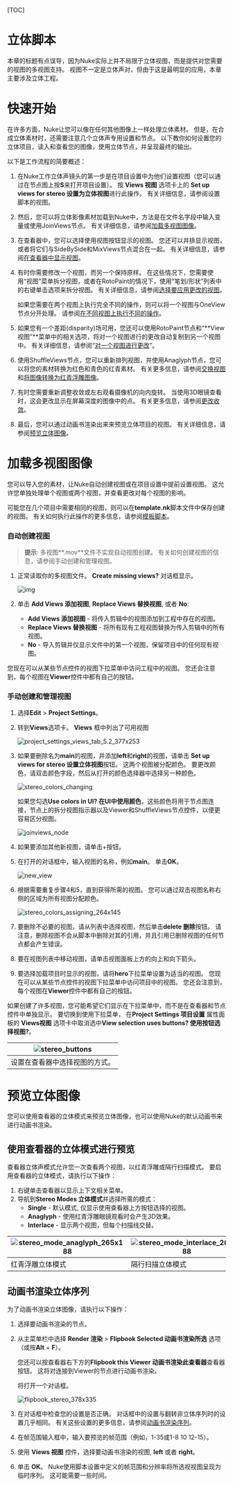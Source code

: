 [TOC]

# 立体脚本

本章的标题有点误导，因为Nuke实际上并不局限于立体视图，而是提供对您需要的视图的多视图支持。 视图不一定是立体声对，但由于这是最明显的应用，本章主要涉及立体工程。

# 快速开始

在许多方面，Nuke让您可以像在任何其他图像上一样处理立体素材。 但是，在合成立体素材时，还需要注意几个立体声专用设置和节点。 以下教你如何设置您的立体项目，读入和查看您的图像，使用立体节点，并呈现最终的输出。

以下是工作流程的简要概述：

1. 在Nuke工作立体声镜头的第一步是在项目设置中为他们设置视图（您可以通过在节点图上按**S**来打开项目设置）。 按 **Views 视图** 选项卡上的 **Set up views for stereo 设置为立体视图**进行此操作。 有关详细信息，请参阅设置脚本的视图。

2. 然后，您可以将立体影像素材加载到Nuke中，方法是在文件名字段中输入变量或使用JoinViews节点。 有关详细信息，请参阅[加载多视图图像](#加载多视图图像)。

3. 在查看器中，您可以选择使用视图按钮显示的视图。 您还可以并排显示视图，或者将它们与SideBySide和MixViews节点混合在一起。 有关详细信息，请参阅[在查看器中显示视图]()。

4. 有时你需要修改一个视图，而另一个保持原样。 在这些情况下，您需要使用“视图”菜单拆分视图，或者在RotoPaint的情况下，使用“笔划/形状”列表中的右键单击选项来拆分视图。 有关详细信息，请参阅[选择要应用更改的视图]()。

   如果您需要在两个视图上执行完全不同的操作，则可以将一个视图与OneView节点分开处理。 请参阅[在不同视图上执行不同的操作]()。

5. 如果您有一个差距(disparity)场可用，您还可以使用RotoPaint节点和“**View 视图”**菜单中的相关选项，将对一个视图进行的更改自动复制到另一个视图中。 有关详细信息，请参阅“[对一个视图进行更改]()”。

6. 使用ShuffleViews节点，您可以重新排列视图，并使用Anaglyph节点，您可以将您的素材转换为红色和青色的红青素材。 有关更多信息，请参阅[交换视图]()和[将图像转换为红青浮雕图像]()。

7. 有时您需要重新调整收敛或左右观看摄像机的向内旋转。 当使用3D眼镜查看时，这会更改显示在屏幕深度的图像中的点。 有关更多信息，请参阅[更改收敛]()。

8. 最后，您可以通过动画书渲染出来来预览立体项目的视图。 有关详细信息，请参阅[预览立体图像](#预览立体图像)。

# 加载多视图图像

您可以导入您的素材，让Nuke自动创建视图或在项目设置中提前设置视图。 这允许您单独处理单个视图或两个视图，并查看更改对每个视图的影响。

可能您在几个项目中需要相同的视图，则可以在**template.nk**脚本文件中保存创建的视图。 有关如何执行此操作的更多信息，请参阅[模板脚本](.\Template_Scripts.md)。

### 自动创建视图

> **提示**: 多视图**.mov**文件不实现自动视图创建。 有关如何创建视图的信息，请参阅手动创建和管理视图。

1. 正常读取你的多视图文件。
   **Create missing views?** 对话框显示。

   ![img](.\pic\stereo_create_views_453x82.png)

2. 单击 **Add Views 添加视图**, **Replace Views 替换视图**, 或者 **No**:

   * **Add Views 添加视图** - 将传入剪辑中的视图添加到工程中存在的视图。
   * **Replace Views 替换视图** - 将所有现有工程视图替换为传入剪辑中的所有视图。
   * **No** - 导入剪辑并仅显示文件中的第一个视图，保留项目中的任何现有视图。

您现在可以从某些节点控件的视图下拉菜单中访问工程中的视图。 您还会注意到，每个视图在**Viewer**控件中都有自己的按钮。

### 手动创建和管理视图

1. 选择**Edit** > **Project Settings**。

2. 转到**Views**选项卡。 **Views** 框中列出了可用视图

   ![project_settings_views_tab_5.2_377x253](.\pic\project_settings_views_tab_5.2_377x253.png)

3. 如果要删除名为**main**的视图，并添加**left**和**right**的视图，请单击 **Set up views for stereo 设置立体视图**按钮。 这两个视图被分配颜色。 要更改颜色，请双击颜色字段，然后从打开的颜色选择器中选择另一种颜色。

   ![stereo_colors_changing](.\pic\stereo_colors_changing.png)

   如果您勾选**Use colors in UI? 在UI中使用颜色**，这些颜色将用于节点图连接，节点上的拆分视图指示器以及Viewer和ShuffleViews节点控件，以便更容易区分视图。

   ![joinviews_node](.\pic\joinviews_node.png)

4. 如果要添加其他新视图，请单击+按钮。

5. 在打开的对话框中，输入视图的名称，例如**main**。 单击**OK**。

   ![new_view](.\pic\new_view.png)

6. 根据需要重复步骤4和5，直到获得所需的视图。 您可以通过双击视图名称右侧的区域为所有视图分配颜色。

   ![stereo_colors_assigning_264x145](.\pic\stereo_colors_assigning_264x145.png)

7. 要删除不必要的视图，请从列表中选择视图，然后单击**delete 删除**按钮。 请注意，删除视图不会从脚本中删除对其的引用，并且引用已删除视图的任何节点都会产生错误。

8. 要在视图列表中移动视图，请单击视图面板上方的向上和向下箭头。

9. 要选择加载项目时显示的视图，请将**hero**下拉菜单设置为适当的视图。
   您现在可以从某些节点控件的视图下拉菜单中访问项目中的视图。 您还会注意到，每个视图在**Viewer**控件中都有自己的按钮。

如果创建了许多视图，您可能希望它们显示在下拉菜单中，而不是在查看器和节点控件中单独显示。 要切换到使用下拉菜单， 在**Project Settings 项目设置** 属性面板的 **Views视图** 选项卡中取消选中**View selection uses buttons?  使用按钮选择视图?**。

| ![stereo_buttons](.\pic\stereo_buttons.png) |
| ---------------------------------------- |
| 设置在查看器中选择视图的方式。                          |

# 预览立体图像

您可以使用查看器的立体模式来预览立体图像，也可以使用Nuke的默认动画书来进行动画书渲染。

## 使用查看器的立体模式进行预览

查看器立体声模式允许您一次查看两个视图，以红青浮雕或隔行扫描模式。 要启用查看器的立体模式，请执行以下操作：

1. 右键单击查看器以显示上下文相关菜单。
2. 导航到**Stereo Modes 立体模式**并选择所需的模式：
   *  **Single** - 默认模式, 仅显示使用查看器上方按钮选择的视图。
   *  **Anaglyph** - 使用红青浮雕眼镜观看时会产生3D效果。
   *  **Interlace** - 显示两个视图，但每个扫描线交替。

| ![stereo_mode_anaglyph_265x188](.\pic\stereo_mode_anaglyph_265x188.png) | ![stereo_mode_interlace_265x188](.\pic\stereo_mode_interlace_265x188.png) |
| ---------------------------------------- | ---------------------------------------- |
| 红青浮雕立体模式                                 | 隔行扫描立体模式                                 |

## 动画书渲染立体序列

为了动画书渲染立体图像，请执行以下操作：

1. 选择要动画书渲染的节点。

2. 从主菜单栏中选择 **Render 渲染** > **Flipbook Selected 动画书渲染所选** 选项（或按**Alt** + **F**）。

   您还可以按查看器右下方的**Flipbook this Viewer 动画书渲染此查看器**查看器按钮。 这将对连接到Viewer的节点进行动画书渲染。

   将打开一个对话框。

   ![flipbook_stereo_378x335](D:\Users\zhouxuan.WLF\CloudSync\Notes\Nuke\pic\flipbook_stereo_378x335.png)

3. 在对话框中检查您的设置是否正确。 对话框中的设置与翻转非立体序列时的设置几乎相同。 有关这些设置的更多信息，请参阅[动画书渲染序列]()。

4. 在帧范围输入框中，输入要预览的帧范围（例如，1-35或1-8 10 12-15）。

5. 使用 **Views 视图** 控件，选择要动画书渲染的视图, **left** 或者 **right**。

6. 单击 **OK**。
   Nuke使用脚本设置中定义的帧范围和分辨率将所选视视图呈现为临时序列。 这可能需要一些时间。